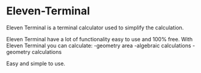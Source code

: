 # Eleven-Terminal
Eleven Terminal is a terminal calculator used to simplify the calculation.

Eleven Terminal have a lot of functionality easy to use and 100% free.
With Eleven Terminal you can calculate:
  -geometry area
  -algebraic calculations
  -geometry calculations
  
Easy and simple to use.
